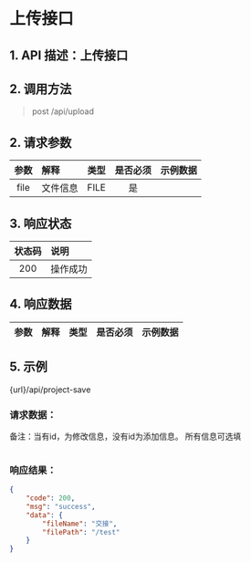 # 上传接口

## 1. API 描述：上传接口


## 2. 调用方法

> post /api/upload

## 2. 请求参数

参数 | 解释 | 类型 | 是否必须 | 示例数据
:---:|:---|:---:|:---:|:---
file | 文件信息 | FILE | 是 | 


## 3. 响应状态

状态码 | 说明
:---:|:---
200 | 操作成功


## 4. 响应数据

参数 | 解释 | 类型 | 是否必须 | 示例数据
:---:|:---|:---:|:---:|:---



## 5. 示例
{url}/api/project-save

### 请求数据：

备注：当有id，为修改信息，没有id为添加信息。
所有信息可选填

```json

```


### 响应结果：


```json
{
    "code": 200,
    "msg": "success",
    "data": {
        "fileName": "交接",
        "filePath": "/test"
    }
}
```
